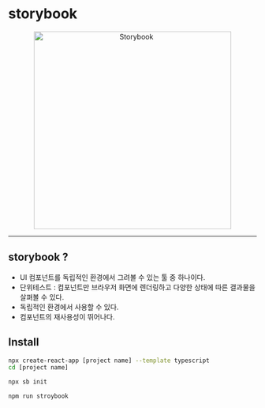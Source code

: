 # storybook

<p align="center">
  <a href="https://storybook.js.org/">
    <picture>
      <source media="(prefers-color-scheme: dark)" srcset="https://user-images.githubusercontent.com/263385/199832481-bbbf5961-6a26-481d-8224-51258cce9b33.png">
      <img src="https://user-images.githubusercontent.com/321738/63501763-88dbf600-c4cc-11e9-96cd-94adadc2fd72.png" alt="Storybook" width="400" />
    </picture>
  </a>  
</p>

--------

## storybook ?

- UI 컴포넌트를 독립적인 환경에서 그려볼 수 있는 툴 중 하나이다.
- 단위테스트 : 컴포넌트만 브라우저 화면에 렌더링하고 다양한 상태에 따른 결과물을 살펴볼 수 있다.
- 독립적인 환경에서 사용할 수 있다.
- 컴포넌트의 재사용성이 뛰어나다.

## Install
```bash
npx create-react-app [project name] --template typescript
cd [project name]
```

```bash
npx sb init
```

```bash
npm run stroybook
```
